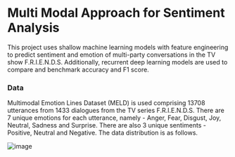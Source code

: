 # Multi Modal Approach for Sentiment Analysis

This project uses shallow machine learning models with feature engineering to predict sentiment and emotion of multi-party conversations in the TV show F.R.I.E.N.D.S. Additionally, recurrent deep learning models are used to compare and benchmark accuracy and F1 score.

### Data

Multimodal Emotion Lines Dataset (MELD) is used comprising 13708 utterances from 1433 dialogues from the TV series F.R.I.E.N.D.S. There are 7 unique emotions for each utterance, namely - Anger, Fear, Disgust, Joy, Neutral, Sadness and Surprise. There are also 3 unique sentiments - Positive, Neutral and Negative. The data distribution is as follows.

![image](https://user-images.githubusercontent.com/68541043/149840962-97870f7d-bd29-498e-99b6-cc0c9fd75641.png)




